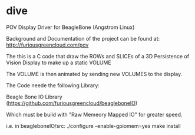 # dive
POV Display Driver for BeagleBone (Angstrom Linux)

Background and Documentation of the project can be found at:
    http://furiousgreencloud.com/pov
    
The this is a C code that draw the ROWs and SLICEs of a 3D Persistence of Vision
Display to make up a static VOLUME

The VOLUME is then animated by sending new VOLUMES to the display.

The Code neede the following Library:

   Beagle Bone IO Library (https://github.com/furiousgreencloud/beagleboneIO)
  
Which must be build with "Raw Memeory Mapped IO" for greater speed.

i.e. in beagleboneIO/src:
   ./configure -enable-gpiomem=yes
   make install
